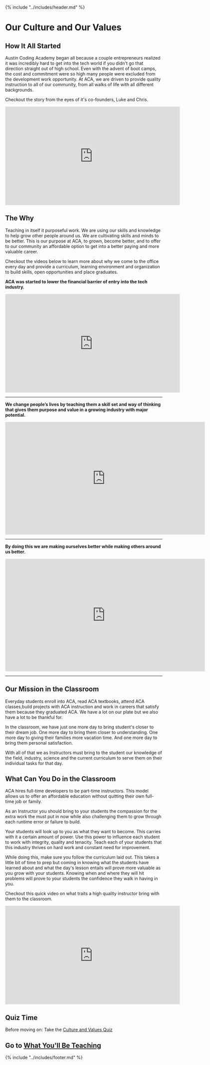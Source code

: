 {% include "../includes/header.md" %}

# Our Culture and Our Values

## How It All Started

Austin Coding Academy began all because a couple entrepreneurs realized it was incredibly hard to get into the tech world if you didn't go that direction straight out of high school. Even with the advent of boot camps, the cost and commitment were so high many people were excluded from the development work opportunity. At ACA, we are driven to provide quality instruction to all of our community, from all walks of life with all different backgrounds.

Checkout the story from the eyes of it's co-founders, Luke and Chris.

<iframe width="560" height="315" src="https://www.youtube.com/embed/RvlytBUgpa4" frameborder="0" allow="accelerometer; autoplay; encrypted-media; gyroscope; picture-in-picture" allowfullscreen></iframe>

## The Why

Teaching in itself it purposeful work. We are using our skills and knowledge to help grow other people around us. We are cultivating skills and minds to be better. This is our purpose at ACA, to grown, become better, and to offer to our community an affordable option to get into a better paying and more valuable career.

Checkout the videos below to learn more about why we come to the office every day and provide a curriculum, learning environment and organization to build skills, open opportunities and place graduates.

**ACA was started to lower the financial barrier of entry into the tech industry.**

<iframe width="560" height="315" src="https://www.youtube.com/embed/e25bNsKfEPo?start=3" frameborder="0" allow="accelerometer; autoplay; encrypted-media; gyroscope; picture-in-picture" allowfullscreen></iframe>

******

**We change people’s lives by teaching them a skill set and way of thinking that gives them purpose and value in a growing industry with major potential.**

<iframe src="https://player.vimeo.com/video/290913789" width="640" height="360" frameborder="0" webkitallowfullscreen mozallowfullscreen allowfullscreen></iframe>

******

**By doing this we are making ourselves better while making others around us better.**

<iframe src="https://player.vimeo.com/video/290925619" width="640" height="360" frameborder="0" webkitallowfullscreen mozallowfullscreen allowfullscreen></iframe>

******

## Our Mission in the Classroom

Everyday students enroll into ACA, read ACA textbooks, attend ACA classes,build projects with ACA instruction and work in careers that satisfy them because they graduated ACA. We have a lot on our plate but we also have a lot to be thankful for.

In the classroom, we have just one more day to bring student's closer to their dream job. One more day to bring them closer to understanding. One more day to giving their families more vacation time. And one more day to bring them personal satisfaction.

With all of that we as Instructors must bring to the student our knowledge of the field, industry, science and the current curriculum to serve them on their individual tasks for that day.

## What Can You Do in the Classroom

ACA hires full-time developers to be part-time instructors. This model allows us to offer an affordable education without quitting their own full-time job or family.

As an Instructor you should bring to your students the compassion for the extra work the must put in now while also challenging them to grow through each runtime error or failure to build.

Your students will look up to you as what they want to become. This carries with it a certain amount of power. Use this power to influence each student to work with integrity, quality and tenacity. Teach each of your students that this industry thrives on hard work and constant need for improvement.

While doing this, make sure you follow the curriculum laid out. This takes a little bit of time to prep but coming in knowing what the students have learned about and what the day's lesson entails will prove more valuable as you grow with your students. Knowing when and where they will hit problems will prove to your students the confidence they walk in having in you.

Checkout this quick video on what traits a high quality instructor bring with them to the classroom.

<iframe width="560" height="315" src="https://www.youtube.com/embed/uSNUtDv8CiQ" frameborder="0" allow="accelerometer; autoplay; encrypted-media; gyroscope; picture-in-picture" allowfullscreen></iframe>

## Quiz Time

Before moving on: Take the [Culture and Values Quiz](https://forms.gle/cATqbN3ifvvgUvwd7)

## Go to [What You'll Be Teaching](../whatYouTeach/01DayClass.md)

{% include "../includes/footer.md" %}
